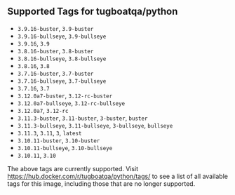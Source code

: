 ## Supported Tags for tugboatqa/python

* `3.9.16-buster`, `3.9-buster`
* `3.9.16-bullseye`, `3.9-bullseye`
* `3.9.16`, `3.9`
* `3.8.16-buster`, `3.8-buster`
* `3.8.16-bullseye`, `3.8-bullseye`
* `3.8.16`, `3.8`
* `3.7.16-buster`, `3.7-buster`
* `3.7.16-bullseye`, `3.7-bullseye`
* `3.7.16`, `3.7`
* `3.12.0a7-buster`, `3.12-rc-buster`
* `3.12.0a7-bullseye`, `3.12-rc-bullseye`
* `3.12.0a7`, `3.12-rc`
* `3.11.3-buster`, `3.11-buster`, `3-buster`, `buster`
* `3.11.3-bullseye`, `3.11-bullseye`, `3-bullseye`, `bullseye`
* `3.11.3`, `3.11`, `3`, `latest`
* `3.10.11-buster`, `3.10-buster`
* `3.10.11-bullseye`, `3.10-bullseye`
* `3.10.11`, `3.10`

The above tags are currently supported. Visit https://hub.docker.com/r/tugboatqa/python/tags/ to see a list of all available tags for this image, including those that are no longer supported.

